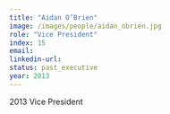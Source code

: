 ```yaml
---
title: "Aidan O’Brien"
image: /images/people/aidan_obrien.jpg
role: "Vice President"
index: 15
email:
linkedin-url:
status: past_executive
year: 2013
---
```

2013 Vice President

